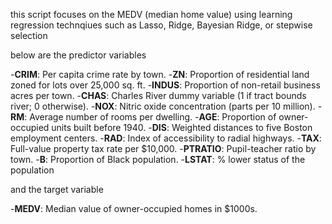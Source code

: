 this script focuses on the MEDV (median home value) using learning regression technqiues such as Lasso, Ridge, Bayesian Ridge, or stepwise selection

below are the predictor variables

-**CRIM**: Per capita crime rate by town.
-**ZN**: Proportion of residential land zoned for lots over 25,000 sq. ft.
-**INDUS**: Proportion of non-retail business acres per town.
-**CHAS**: Charles River dummy variable (1 if tract bounds river; 0 otherwise).
-**NOX**: Nitric oxide concentration (parts per 10 million).
-**RM**: Average number of rooms per dwelling.
-**AGE**: Proportion of owner-occupied units built before 1940.
-**DIS**: Weighted distances to five Boston employment centers.
-**RAD**: Index of accessibility to radial highways.
-**TAX**: Full-value property tax rate per $10,000.
-**PTRATIO**: Pupil-teacher ratio by town.
-**B**: Proportion of Black population.
-**LSTAT**: % lower status of the population

and the target variable

-**MEDV**: Median value of owner-occupied homes in $1000s.

